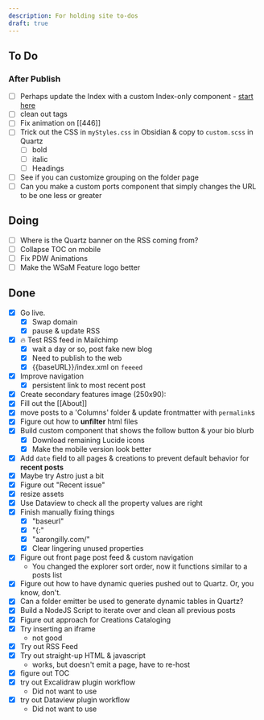 ```yaml
---
description: For holding site to-dos
draft: true
---
```

## To Do
### After Publish
- [ ] Perhaps update the Index with a custom Index-only component - [start here](https://discord.com/channels/927628110009098281/1211952698673602580/1211952698673602580)
- [ ] clean out tags
- [ ] Fix animation on [[446]]
- [ ] Trick out the CSS in `myStyles.css` in Obsidian & copy to `custom.scss` in Quartz
	- [ ] bold
	- [ ] italic
	- [ ] Headings
- [ ] See if you can customize grouping on the folder page
- [ ] Can you make a custom ports component that simply changes the URL to be one less or greater
## Doing
- [ ] Where is the Quartz banner on the RSS coming from?
- [ ] Collapse TOC on mobile
- [ ] Fix PDW Animations
- [ ] Make the WSaM Feature logo better
## Done
- [x] Go live. 
	- [x] Swap domain
	- [x] pause & update RSS
- [x] 🔥 Test RSS feed in Mailchimp
	- [x] wait a day or so, post fake new blog
	- [x] Need to publish to the web
	- [x] {{baseURL}}/index.xml on `feeeed`
- [x] Improve navigation
	- [x] persistent link to most recent post
- [x] Create secondary features image (250x90):
- [x] Fill out the [[About]]
- [x] move posts to a 'Columns' folder & update frontmatter with `permalink`s
- [x] Figure out how to **unfilter** html files
- [x] Build custom component that shows the follow button & your bio blurb
	- [x] Download remaining Lucide icons
	- [x] Make the mobile version look better
- [x] Add `date` field to all pages & creations to prevent default behavior for **recent posts**
- [x] Maybe try Astro just a bit
- [x] Figure out "Recent issue"
- [x] resize assets
- [x] Use Dataview to check all the property values are right
- [x] Finish manually fixing things
	- [x] "baseurl"
	- [x] "{:"
	- [x] "aarongilly.com/"
	- [x] Clear lingering unused properties
- [x] Figure out front page post feed & custom navigation
	- You changed the explorer sort order, now it functions similar to a posts list
- [x] Figure out how to have dynamic queries pushed out to Quartz. Or, you know, don't.
- [x] Can a folder emitter be used to generate dynamic tables in Quartz?
- [x] Build a NodeJS Script to iterate over and clean all previous posts
- [x] Figure out approach for Creations Cataloging
- [x] Try inserting an iframe
	- not good
- [x] Try out RSS Feed
- [x] Try out straight-up HTML & javascript
	- works, but doesn't emit a page, have to re-host
- [x] figure out TOC
- [x] try out Excalidraw plugin workflow
	- Did not want to use
- [x] try out Dataview plugin workflow
	- Did not want to use